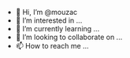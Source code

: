 - 👋 Hi, I’m @mouzac
- 👀 I’m interested in ...
- 🌱 I’m currently learning ...
- 💞️ I’m looking to collaborate on ...
- 📫 How to reach me ...

<!---
mouzac/mouzac is a ✨ special ✨ repository because its `README.md` (this file) appears on your GitHub profile.
You can click the Preview link to take a look at your changes.
--->
